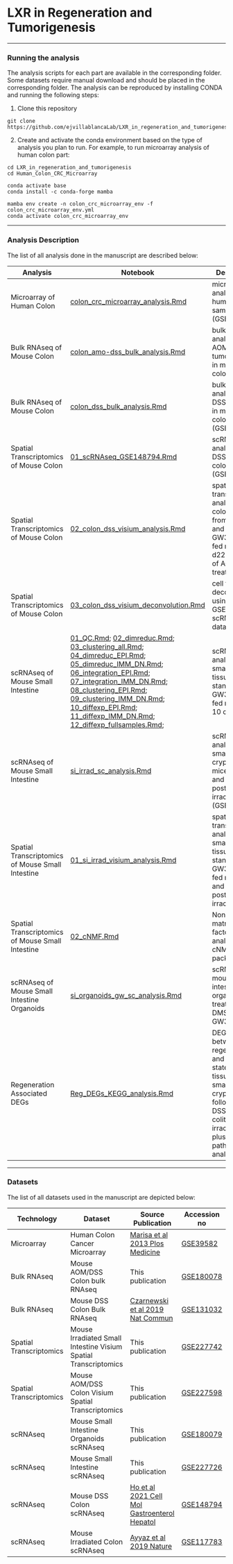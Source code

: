 # LXR in Regeneration and Tumorigenesis

***
### Running the analysis

The analysis scripts for each part are available in the corresponding folder. Some datasets require manual download and should be placed in the corresponding folder. The analysis can be reproduced by installing CONDA and running the following steps:
1. Clone this repository
```
git clone https://github.com/ejvillablancaLab/LXR_in_regeneration_and_tumorigenesis.git
```

2. Create and activate the conda environment based on the type of analysis you plan to run. For example, to run microarray analysis of human colon part:
```
cd LXR_in_regeneration_and_tumorigenesis
cd Human_Colon_CRC_Microarray

conda activate base
conda install -c conda-forge mamba

mamba env create -n colon_crc_microarray_env -f colon_crc_microarray_env.yml
conda activate colon_crc_microarray_env
```
***
### Analysis Description

The list of all analysis done in the manuscript are described below:

| Analysis | Notebook | Description | Conda Environment | Figure |
|----------|----------|-------------|-------------------|--------|
| Microarray of Human Colon | [colon_crc_microarray_analysis.Rmd](https://github.com/ejvillablancaLab/LXR_in_regeneration_and_tumorigenesis/blob/main/Human_Colon_CRC_Microarray/colon_crc_microarray_analysis.Rmd) | microarray analysis of human CRC samples (GSE39582) | [colon_crc_microarray_env.yml](https://github.com/ejvillablancaLab/LXR_in_regeneration_and_tumorigenesis/blob/main/Human_Colon_CRC_Microarray/colon_crc_microarray_env.yml) | Fig. S11.c |
| Bulk RNAseq of Mouse Colon | [colon_amo-dss_bulk_analysis.Rmd](https://github.com/ejvillablancaLab/LXR_in_regeneration_and_tumorigenesis/blob/main/Mouse_Colon_AOM-DSS_Bulk/colon_amo-dss_bulk_analysis.Rmd) | bulk RNAseq analysis of AOM/DSS tumor kinetics in mouse colon | [colon_amo-dss_bulk_env.yml](https://github.com/ejvillablancaLab/LXR_in_regeneration_and_tumorigenesis/blob/main/Mouse_Colon_AOM-DSS_Bulk/colon_amo-dss_bulk_env.yml) | Fig. 4.c |
| Bulk RNAseq of Mouse Colon | [colon_dss_bulk_analysis.Rmd](https://github.com/ejvillablancaLab/LXR_in_regeneration_and_tumorigenesis/blob/main/Mouse_Colon_DSS_Bulk/colon_dss_bulk_analysis.Rmd) | bulk RNAseq analysis of DSS kinetics in mouse colon (GSE131032) | [colon_dss_bulk_env.yml](https://github.com/ejvillablancaLab/LXR_in_regeneration_and_tumorigenesis/blob/main/Mouse_Colon_DSS_Bulk/colon_dss_bulk_env.yml) | Fig. 3.c |
| Spatial Transcriptomics of Mouse Colon | [01_scRNAseq_GSE148794.Rmd](https://github.com/ejvillablancaLab/LXR_in_regeneration_and_tumorigenesis/blob/main/Mouse_Colon_DSS_Visium/01_scRNAseq_GSE148794.Rmd) | scRNAseq analysis of DSS mouse colon (GSE148794) | [colon_dss_visium_env.yml](https://github.com/ejvillablancaLab/LXR_in_regeneration_and_tumorigenesis/blob/main/Mouse_Colon_DSS_Visium/colon_dss_visium_env.yml) | Fig. 4.d, S10.l |
| Spatial Transcriptomics of Mouse Colon | [02_colon_dss_visium_analysis.Rmd](https://github.com/ejvillablancaLab/LXR_in_regeneration_and_tumorigenesis/blob/main/Mouse_Colon_DSS_Visium/02_colon_dss_visium_analysis.Rmd) | spatial transcriptomic analysis of colon tissues from standard and GW3965-diet fed mice at d22 and d43 of AOM-DSS treatment | [colon_dss_visium_env.yml](https://github.com/ejvillablancaLab/LXR_in_regeneration_and_tumorigenesis/blob/main/Mouse_Colon_DSS_Visium/colon_dss_visium_env.yml) | Fig. 4.d, S10.l |
| Spatial Transcriptomics of Mouse Colon | [03_colon_dss_visium_deconvolution.Rmd](https://github.com/ejvillablancaLab/LXR_in_regeneration_and_tumorigenesis/blob/main/Mouse_Colon_DSS_Visium/03_colon_dss_visium_deconvolution.Rmd) | cell type deconvolution using GSE148794 scRNAseq data | [colon_dss_visium_env.yml](https://github.com/ejvillablancaLab/LXR_in_regeneration_and_tumorigenesis/blob/main/Mouse_Colon_DSS_Visium/colon_dss_visium_env.yml) | Fig. 4.d, S10.l |
| scRNAseq of Mouse Small Intestine | [01_QC.Rmd](https://github.com/ejvillablancaLab/LXR_in_regeneration_and_tumorigenesis/blob/main/Mouse_SI_GW_SC/01_QC.Rmd); [02_dimreduc.Rmd](https://github.com/ejvillablancaLab/LXR_in_regeneration_and_tumorigenesis/blob/main/Mouse_SI_GW_SC/02_dimreduc.Rmd); [03_clustering_all.Rmd](https://github.com/ejvillablancaLab/LXR_in_regeneration_and_tumorigenesis/blob/main/Mouse_SI_GW_SC/03_clustering_all.Rmd); [04_dimreduc_EPI.Rmd](https://github.com/ejvillablancaLab/LXR_in_regeneration_and_tumorigenesis/blob/main/Mouse_SI_GW_SC/04_dimreduc_EPI.Rmd); [05_dimreduc_IMM_DN.Rmd](https://github.com/ejvillablancaLab/LXR_in_regeneration_and_tumorigenesis/blob/main/Mouse_SI_GW_SC/05_dimreduc_IMM_DN.Rmd); [06_integration_EPI.Rmd](https://github.com/ejvillablancaLab/LXR_in_regeneration_and_tumorigenesis/blob/main/Mouse_SI_GW_SC/06_integration_EPI.Rmd); [07_integration_IMM_DN.Rmd](https://github.com/ejvillablancaLab/LXR_in_regeneration_and_tumorigenesis/blob/main/Mouse_SI_GW_SC/07_integration_IMM_DN.Rmd); [08_clustering_EPI.Rmd](https://github.com/ejvillablancaLab/LXR_in_regeneration_and_tumorigenesis/blob/main/Mouse_SI_GW_SC/08_clustering_EPI.Rmd); [09_clustering_IMM_DN.Rmd](https://github.com/ejvillablancaLab/LXR_in_regeneration_and_tumorigenesis/blob/main/Mouse_SI_GW_SC/09_clustering_IMM_DN.Rmd); [10_diffexp_EPI.Rmd](https://github.com/ejvillablancaLab/LXR_in_regeneration_and_tumorigenesis/blob/main/Mouse_SI_GW_SC/10_diffexp_EPI.Rmd); [11_diffexp_IMM_DN.Rmd](https://github.com/ejvillablancaLab/LXR_in_regeneration_and_tumorigenesis/blob/main/Mouse_SI_GW_SC/11_diffexp_IMM_DN.Rmd); [12_diffexp_fullsamples.Rmd](https://github.com/ejvillablancaLab/LXR_in_regeneration_and_tumorigenesis/blob/main/Mouse_SI_GW_SC/12_diffexp_fullsamples.Rmd); | scRNAseq analysis of small intestine tissues from standard and GW3965-diet fed mice for 10 days | [si_gw_sc_env.yml](https://github.com/ejvillablancaLab/LXR_in_regeneration_and_tumorigenesis/blob/main/Mouse_SI_GW_SC/si_gw_sc_env.yml) | Fig. S2.a-f, h-i |
| scRNAseq of Mouse Small Intestine | [si_irrad_sc_analysis.Rmd](https://github.com/ejvillablancaLab/LXR_in_regeneration_and_tumorigenesis/blob/main/Mouse_SI_Irrad_SC/si_irrad_sc_analysis.Rmd) | scRNAseq analysis of small intestine crypts from mice at 0- and 3-days post irradiation (GSE117783) | [si_irrad_sc_env.yml](https://github.com/ejvillablancaLab/LXR_in_regeneration_and_tumorigenesis/blob/main/Mouse_SI_Irrad_SC/si_irrad_sc_env.yml) | Fig. 3.b |
| Spatial Transcriptomics of Mouse Small Intestine | [01_si_irrad_visium_analysis.Rmd](https://github.com/ejvillablancaLab/LXR_in_regeneration_and_tumorigenesis/blob/main/Mouse_SI_Irrad_Visium/01_si_irrad_visium_analysis.Rmd) | spatial transcriptomic analysis of small intestine tissues from standard and GW3965-diet fed mice at 0- and 3-days post irradiation | [si_irrad_visium_env.yml](https://github.com/ejvillablancaLab/LXR_in_regeneration_and_tumorigenesis/blob/main/Mouse_SI_Irrad_Visium/si_irrad_visium_env.yml) | Fig. 1.a, S2.g, S3.e, S6.a-d |
| Spatial Transcriptomics of Mouse Small Intestine | [02_cNMF.Rmd](https://github.com/ejvillablancaLab/LXR_in_regeneration_and_tumorigenesis/blob/main/Mouse_SI_Irrad_Visium/02_cNMF.Rmd) | Non-negative matrix factorization analysis by cNMF package | [si_irrad_visium_env.yml](https://github.com/ejvillablancaLab/LXR_in_regeneration_and_tumorigenesis/blob/main/Mouse_SI_Irrad_Visium/si_irrad_visium_env.yml) | Fig. 1.a, S2.g, S3.e, S6.a-d |
| scRNAseq of Mouse Small Intestine Organoids | [si_organoids_gw_sc_analysis.Rmd](https://github.com/ejvillablancaLab/LXR_in_regeneration_and_tumorigenesis/blob/main/Mouse_SI_Organoids_GW_SC/si_organoids_gw_sc_analysis.Rmd) | scRNAseq of mouse small intestine organoids treated with DMSO or GW3965 | [si_organoids_gw_sc_env.yml](https://github.com/ejvillablancaLab/LXR_in_regeneration_and_tumorigenesis/blob/main/Mouse_SI_Organoids_GW_SC/si_organoids_gw_sc_env.yml) | Fig. S5.b-f |
| Regeneration Associated DEGs | [Reg_DEGs_KEGG_analysis.Rmd](https://github.com/ejvillablancaLab/LXR_in_regeneration_and_tumorigenesis/blob/main/Regeneration_Associated_DEGs/Reg_DEGs_KEGG_analysis.Rmd) | DEG overlap between regenerative and steady state colonic tissue and small intestine crypts following DSS-induced colitis and irradiation plus KEGG pathway analysis  | [Reg_DEGs_KEGG_env.yml](https://github.com/ejvillablancaLab/LXR_in_regeneration_and_tumorigenesis/blob/main/Regeneration_Associated_DEGs/Reg_DEGs_KEGG_env.yml) | Fig. S1.a |

***
### Datasets

The list of all datasets used in the manuscript are depicted below:

| Technology | Dataset | Source Publication | Accession no |
|------------|---------|--------------------|--------------|
| Microarray | Human Colon Cancer Microarray | [Marisa et al 2013 Plos Medicine](https://journals.plos.org/plosmedicine/article?id=10.1371/journal.pmed.1001453) | [GSE39582](https://www.ncbi.nlm.nih.gov/geo/query/acc.cgi?acc=GSE39582) |
| Bulk RNAseq | Mouse AOM/DSS Colon bulk RNAseq | This publication | [GSE180078](https://www.ncbi.nlm.nih.gov/geo/query/acc.cgi?acc=GSE180078) |
| Bulk RNAseq | Mouse DSS Colon Bulk RNAseq | [Czarnewski et al 2019 Nat Commun](https://www.nature.com/articles/s41467-019-10769-x) | [GSE131032](https://www.ncbi.nlm.nih.gov/geo/query/acc.cgi?acc=GSE131032) |
| Spatial Transcriptomics | Mouse Irradiated Small Intestine Visium Spatial Transcriptomics | This publication | [GSE227742](https://www.ncbi.nlm.nih.gov/geo/query/acc.cgi?acc=GSE227742) |
| Spatial Transcriptomics | Mouse AOM/DSS Colon Visium Spatial Transcriptomics | This publication | [GSE227598](https://www.ncbi.nlm.nih.gov/geo/query/acc.cgi?acc=GSE227598) |
| scRNAseq | Mouse Small Intestine Organoids scRNAseq | This publication | [GSE180079](https://www.ncbi.nlm.nih.gov/geo/query/acc.cgi?acc=GSE180079) |
| scRNAseq | Mouse Small Intestine scRNAseq | This publication | [GSE227726](https://www.ncbi.nlm.nih.gov/geo/query/acc.cgi?acc=GSE227726) | 
| scRNAseq | Mouse DSS Colon scRNAseq | [Ho et al 2021 Cell Mol Gastroenterol Hepatol](https://www.sciencedirect.com/science/article/pii/S2352345X21000758?via%3Dihub) | [GSE148794](https://www.ncbi.nlm.nih.gov/geo/query/acc.cgi?acc=GSE148794) |
| scRNAseq | Mouse Irradiated Colon scRNAseq | [Ayyaz et al 2019 Nature](https://www.nature.com/articles/s41586-019-1154-y) | [GSE117783](https://www.ncbi.nlm.nih.gov/geo/query/acc.cgi?acc=GSE117783)

